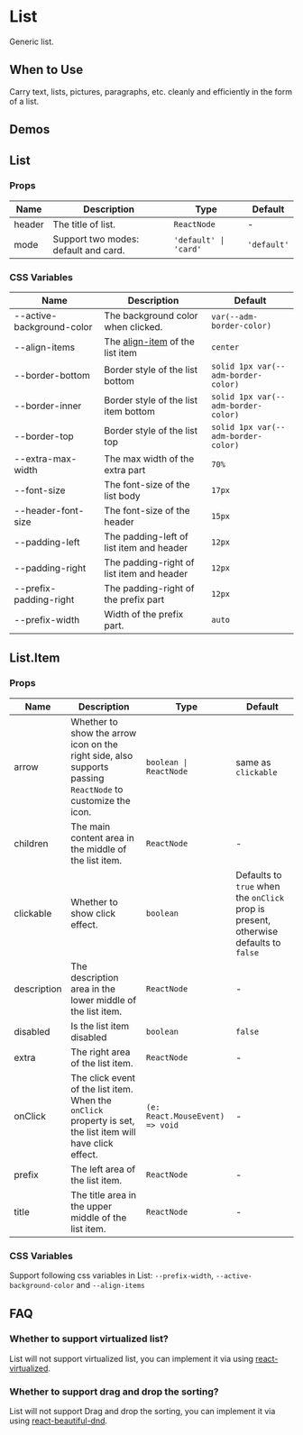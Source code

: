 # List

Generic list.

## When to Use

Carry text, lists, pictures, paragraphs, etc. cleanly and efficiently in the form of a list.

## Demos

<code src="./demos/demo1.tsx"></code>

<code src="./demos/demo3.tsx"></code>

<code src="./demos/demo2.tsx"></code>

<code src="./demos/demo4.tsx"></code>

<code src="./demos/demo5.tsx"></code>

## List

### Props

| Name   | Description                          | Type                  | Default     |
| ------ | ------------------------------------ | --------------------- | ----------- |
| header | The title of list.                   | `ReactNode`           | -           |
| mode   | Support two modes: default and card. | `'default' \| 'card'` | `'default'` |

### CSS Variables

| Name                      | Description                                                                                     | Default                             |
| ------------------------- | ----------------------------------------------------------------------------------------------- | ----------------------------------- |
| --active-background-color | The background color when clicked.                                                              | `var(--adm-border-color)`           |
| --align-items             | The [align-item](https://developer.mozilla.org/en-US/docs/Web/CSS/align-items) of the list item | `center`                            |
| --border-bottom           | Border style of the list bottom                                                                 | `solid 1px var(--adm-border-color)` |
| --border-inner            | Border style of the list item bottom                                                            | `solid 1px var(--adm-border-color)` |
| --border-top              | Border style of the list top                                                                    | `solid 1px var(--adm-border-color)` |
| --extra-max-width         | The max width of the extra part                                                                 | `70%`                               |
| --font-size               | The font-size of the list body                                                                  | `17px`                              |
| --header-font-size        | The font-size of the header                                                                     | `15px`                              |
| --padding-left            | The padding-left of list item and header                                                        | `12px`                              |
| --padding-right           | The padding-right of list item and header                                                       | `12px`                              |
| --prefix-padding-right    | The padding-right of the prefix part                                                            | `12px`                              |
| --prefix-width            | Width of the prefix part.                                                                       | `auto`                              |

## List.Item

### Props

| Name        | Description                                                                                                 | Type                            | Default                                                                              |
| ----------- | ----------------------------------------------------------------------------------------------------------- | ------------------------------- | ------------------------------------------------------------------------------------ |
| arrow       | Whether to show the arrow icon on the right side, also supports passing `ReactNode` to customize the icon.  | `boolean \| ReactNode`          | same as `clickable`                                                                  |
| children    | The main content area in the middle of the list item.                                                       | `ReactNode`                     | -                                                                                    |
| clickable   | Whether to show click effect.                                                                               | `boolean`                       | Defaults to `true` when the `onClick` prop is present, otherwise defaults to `false` |
| description | The description area in the lower middle of the list item.                                                  | `ReactNode`                     | -                                                                                    |
| disabled    | Is the list item disabled                                                                                   | `boolean`                       | `false`                                                                              |
| extra       | The right area of the list item.                                                                            | `ReactNode`                     | -                                                                                    |
| onClick     | The click event of the list item. When the `onClick` property is set, the list item will have click effect. | `(e: React.MouseEvent) => void` | -                                                                                    |
| prefix      | The left area of the list item.                                                                             | `ReactNode`                     | -                                                                                    |
| title       | The title area in the upper middle of the list item.                                                        | `ReactNode`                     | -                                                                                    |

### CSS Variables

Support following css variables in List: `--prefix-width`, `--active-background-color` and `--align-items`

## FAQ

### Whether to support virtualized list?

List will not support virtualized list, you can implement it via using [react-virtualized](https://github.com/bvaughn/react-virtualized).

### Whether to support drag and drop the sorting?

List will not support Drag and drop the sorting, you can implement it via using [react-beautiful-dnd](https://github.com/atlassian/react-beautiful-dnd).
